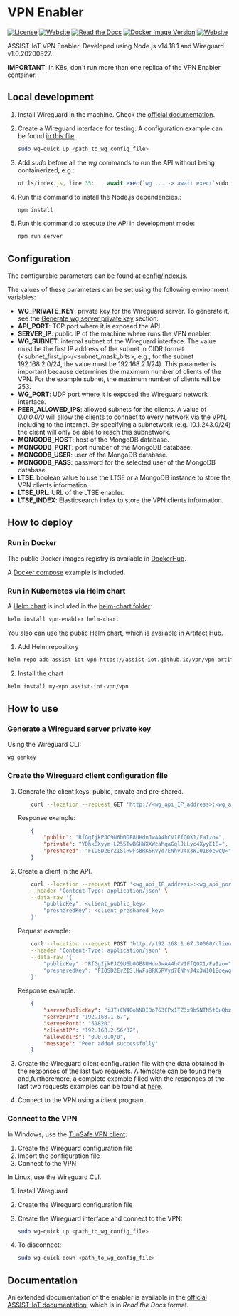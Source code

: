 # VPN Enabler
[![License](https://img.shields.io/badge/License-Apache_2.0-blue.svg)](https://opensource.org/licenses/Apache-2.0)
[![Website](https://img.shields.io/website?url=https://assist-iot.eu)](https://assist-iot.eu)
[![Read the Docs](https://img.shields.io/readthedocs/assist-iot-enablers-documentation)](https://assist-iot-enablers-documentation.readthedocs.io/en/latest/horizontal_planes/smart/vpn_enabler.html)
[![Docker Image Version](https://img.shields.io/docker/v/assistiot/vpn)](https://hub.docker.com/r/assistiot/vpn)
[![Website](https://img.shields.io/endpoint?url=https://artifacthub.io/badge/repository/assist-iot-vpn)](https://artifacthub.io/packages/helm/assist-iot-vpn/vpn)


ASSIST-IoT VPN Enabler. Developed using Node.js v14.18.1 and Wireguard v1.0.20200827.

**IMPORTANT**: in K8s, don't run more than one replica of the VPN Enabler container.

## Local development

1. Install Wireguard in the machine. Check the [official documentation](https://www.wireguard.com/install/ ). 

2. Create a Wireguard interface for testing. A configuration example can be found [in this file](examples/wg0.conf).
    ```bash
    sudo wg-quick up <path_to_wg_config_file>
    ```

3. Add *sudo* before all the *wg* commands to run the API without being containerized, e.g.:
    ```js
    utils/index.js, line 35:    await exec(`wg ... -> await exec(`sudo wg ... )
    ```
    
4. Run this command to install the Node.js dependencies.:
    ```bash
    npm install
    ```

5. Run this command to execute the API in development mode:
    ```bash
    npm run server
    ```

## Configuration

The configurable parameters can be found at [config/index.js](config/index.js).

The values of these parameters can be set using the following environment variables:

* **WG_PRIVATE_KEY**: private key for the Wireguard server. To generate it, see the [Generate wg server private key](#generate-a-wireguard-server-private-key) section.
* **API_PORT**: TCP port where it is exposed the API.
* **SERVER_IP**: public IP of the machine where runs the VPN enabler.
* **WG_SUBNET**: internal subnet of the Wireguard interface. The value must be the first IP address of the subnet in CIDR format (<subnet_first_ip>/<subnet_mask_bits>, e.g., for the subnet 192.168.2.0/24, the value must be 192.168.2.1/24). This parameter is important because determines the maximum number of clients of the VPN. For the example subnet, the maximum number of clients will be 253.
* **WG_PORT**: UDP port where it is exposed the Wireguard network interface.
* **PEER_ALLOWED_IPS**: allowed subnets for the clients. A value of *0.0.0.0/0* will allow the clients to connect to every network via the VPN, including to the internet. By specifying a subnetwork (e.g. 10.1.243.0/24) the client will only be able to reach this subnetwork.
* **MONGODB_HOST**: host of the MongoDB database.
* **MONGODB_PORT**: port number of the MongoDB database.
* **MONGODB_USER**: user of the MongoDB database.
* **MONGODB_PASS**: password for the selected user of the MongoDB database.
* **LTSE**: boolean value to use the LTSE or a MongoDB instance to store the VPN clients information.
* **LTSE_URL**: URL of the LTSE enabler.
* **LTSE_INDEX**: Elasticsearch index to store the VPN clients information.

## How to deploy

### Run in Docker
The public Docker images registry is available in [DockerHub](https://hub.docker.com/r/assistiot/vpn).

A [Docker compose](docker-compose.yml) example is included.

### Run in Kubernetes via Helm chart

A [Helm chart](https://helm.sh/) is included in the [helm-chart folder](helm-chart):
```bash
helm install vpn-enabler helm-chart
```

You also can use the public Helm chart, which is available in [Artifact Hub](https://artifacthub.io/packages/helm/assist-iot-vpn/vpn).

1. Add Helm repository
```bash
helm repo add assist-iot-vpn https://assist-iot.github.io/vpn/vpn-artifact
```

2. Install the chart
```bash
helm install my-vpn assist-iot-vpn/vpn
```


## How to use

### Generate a Wireguard server private key

Using the Wireguard CLI:
```bash
wg genkey
```

### Create the Wireguard client configuration file

1. Generate the client keys: public, private and pre-shared.
    ```bash
        curl --location --request GET 'http://<wg_api_IP_address>:<wg_api_port>/keys'
    ```

    Response example:
    ```json
        {
            "public": "RfGgIjkPJC9U6b0OE8UHdnJwAA4hCV1FfQOX1/FaIzo=",
            "private": "YDhkBXyym+L255TwBGHWXXWcaMqaGqlJLLyc4XyyE18=",
            "preshared": "FIOSD2ErZISlHwFsBRK5RVyd7ENhvJ4x3W101BoewqQ="
        }
    ```

2. Create a client in the API.
    ```bash
        curl --location --request POST '<wg_api_IP_address>:<wg_api_port>/client' \
        --header 'Content-Type: application/json' \
        --data-raw '{
            "publicKey": <client_public_key>,
            "presharedKey": <client_preshared_key>
        }'
    ```

    Request example:
    ```bash
        curl --location --request POST 'http://192.168.1.67:30000/client' \
        --header 'Content-Type: application/json' \
        --data-raw '{
            "publicKey": "RfGgIjkPJC9U6b0OE8UHdnJwAA4hCV1FfQOX1/FaIzo=",
            "presharedKey": "FIOSD2ErZISlHwFsBRK5RVyd7ENhvJ4x3W101BoewqQ="
        }'
    ```

    Response example:
    ```json
        {
            "serverPublicKey": "iJT+CW4QoWNDIDo763CPx1TZ3x9bSNTN5t0uQbzo5jo=",
            "serverIP": "192.168.1.67",
            "serverPort": "51820",
            "clientIP": "192.168.2.56/32",
            "allowedIPs": "0.0.0.0/0",
            "message": "Peer added successfully"
        }
    ```

3. Create the Wireguard client configuration file with the data obtained in the responses of the last two requests. A template can be found [here](examples/client-template.conf) and,furtheremore, a complete example filled with the responses of the last two requests examples can be found at [here](examples/client.conf).

4. Connect to the VPN using a client program.

### Connect to the VPN

In Windows, use the [TunSafe VPN client](https://tunsafe.com/):

1. Create the Wireguard configuration file
2. Import the configuration file
3. Connect to the VPN

In Linux, use the Wireguard CLI.

1. Install Wireguard
2. Create the Wireguard configuration file
3. Create the Wireguard interface and connect to the VPN:
    ```bash
    sudo wg-quick up <path_to_wg_config_file>
    ```

4. To disconnect:
    ```bash
    sudo wg-quick down <path_to_wg_config_file>
    ```

## Documentation
An extended documentation of the enabler is available in the [official ASSIST-IoT documentation](https://assist-iot-enablers-documentation.readthedocs.io/en/latest/horizontal_planes/smart/vpn_enabler.html), which is in *Read the Docs* format.
